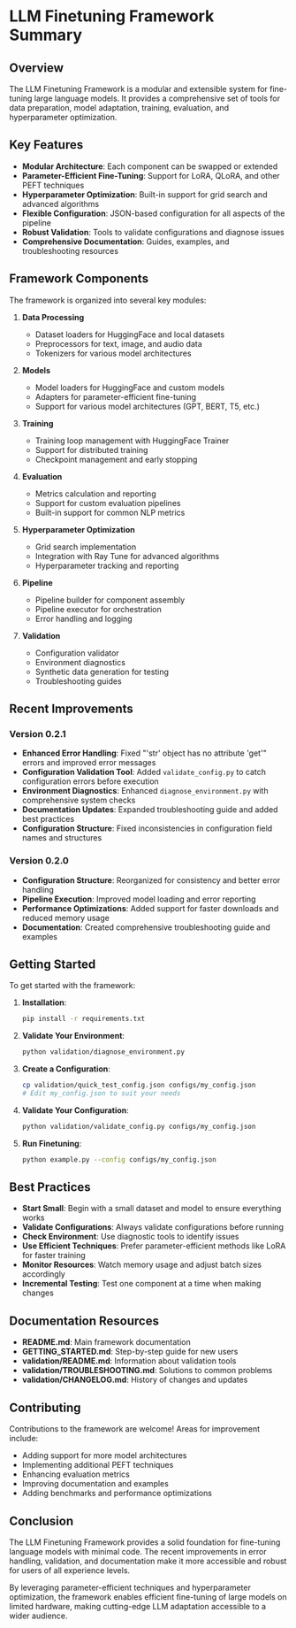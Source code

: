 # LLM Finetuning Framework Summary

## Overview

The LLM Finetuning Framework is a modular and extensible system for fine-tuning large language models. It provides a comprehensive set of tools for data preparation, model adaptation, training, evaluation, and hyperparameter optimization.

## Key Features

- **Modular Architecture**: Each component can be swapped or extended
- **Parameter-Efficient Fine-Tuning**: Support for LoRA, QLoRA, and other PEFT techniques
- **Hyperparameter Optimization**: Built-in support for grid search and advanced algorithms
- **Flexible Configuration**: JSON-based configuration for all aspects of the pipeline
- **Robust Validation**: Tools to validate configurations and diagnose issues
- **Comprehensive Documentation**: Guides, examples, and troubleshooting resources

## Framework Components

The framework is organized into several key modules:

1. **Data Processing**
   - Dataset loaders for HuggingFace and local datasets
   - Preprocessors for text, image, and audio data
   - Tokenizers for various model architectures

2. **Models**
   - Model loaders for HuggingFace and custom models
   - Adapters for parameter-efficient fine-tuning
   - Support for various model architectures (GPT, BERT, T5, etc.)

3. **Training**
   - Training loop management with HuggingFace Trainer
   - Support for distributed training
   - Checkpoint management and early stopping

4. **Evaluation**
   - Metrics calculation and reporting
   - Support for custom evaluation pipelines
   - Built-in support for common NLP metrics

5. **Hyperparameter Optimization**
   - Grid search implementation
   - Integration with Ray Tune for advanced algorithms
   - Hyperparameter tracking and reporting

6. **Pipeline**
   - Pipeline builder for component assembly
   - Pipeline executor for orchestration
   - Error handling and logging

7. **Validation**
   - Configuration validator
   - Environment diagnostics
   - Synthetic data generation for testing
   - Troubleshooting guides

## Recent Improvements

### Version 0.2.1

- **Enhanced Error Handling**: Fixed "'str' object has no attribute 'get'" errors and improved error messages
- **Configuration Validation Tool**: Added `validate_config.py` to catch configuration errors before execution
- **Environment Diagnostics**: Enhanced `diagnose_environment.py` with comprehensive system checks
- **Documentation Updates**: Expanded troubleshooting guide and added best practices
- **Configuration Structure**: Fixed inconsistencies in configuration field names and structures

### Version 0.2.0

- **Configuration Structure**: Reorganized for consistency and better error handling
- **Pipeline Execution**: Improved model loading and error reporting
- **Performance Optimizations**: Added support for faster downloads and reduced memory usage
- **Documentation**: Created comprehensive troubleshooting guide and examples

## Getting Started

To get started with the framework:

1. **Installation**:
   ```bash
   pip install -r requirements.txt
   ```

2. **Validate Your Environment**:
   ```bash
   python validation/diagnose_environment.py
   ```

3. **Create a Configuration**:
   ```bash
   cp validation/quick_test_config.json configs/my_config.json
   # Edit my_config.json to suit your needs
   ```

4. **Validate Your Configuration**:
   ```bash
   python validation/validate_config.py configs/my_config.json
   ```

5. **Run Finetuning**:
   ```bash
   python example.py --config configs/my_config.json
   ```

## Best Practices

- **Start Small**: Begin with a small dataset and model to ensure everything works
- **Validate Configurations**: Always validate configurations before running
- **Check Environment**: Use diagnostic tools to identify issues
- **Use Efficient Techniques**: Prefer parameter-efficient methods like LoRA for faster training
- **Monitor Resources**: Watch memory usage and adjust batch sizes accordingly
- **Incremental Testing**: Test one component at a time when making changes

## Documentation Resources

- **README.md**: Main framework documentation
- **GETTING_STARTED.md**: Step-by-step guide for new users
- **validation/README.md**: Information about validation tools
- **validation/TROUBLESHOOTING.md**: Solutions to common problems
- **validation/CHANGELOG.md**: History of changes and updates

## Contributing

Contributions to the framework are welcome! Areas for improvement include:

- Adding support for more model architectures
- Implementing additional PEFT techniques
- Enhancing evaluation metrics
- Improving documentation and examples
- Adding benchmarks and performance optimizations

## Conclusion

The LLM Finetuning Framework provides a solid foundation for fine-tuning language models with minimal code. The recent improvements in error handling, validation, and documentation make it more accessible and robust for users of all experience levels.

By leveraging parameter-efficient techniques and hyperparameter optimization, the framework enables efficient fine-tuning of large models on limited hardware, making cutting-edge LLM adaptation accessible to a wider audience. 